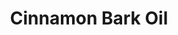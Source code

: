 ---
name: Cinnamon Bark Oil
title: Cinnamon Bark Oil
details:
  - detail:
      key: Usage/Application
      value: Fragrance, Flavour, Pharma
  - detail:
      key: Brand
      value: Natural Aroma
  - detail:
      key: Refractive Index
      value: n 20/D 1.545
  - detail:
      key: Botanical Name
      value: Cinnamomum Zeylanicum
  - detail:
      key: Form
      value: Liquid
  - detail:
      key: Packaging Size
      value: 5, 25, 200 Kg
  - detail:
      key: Packing Type
      value: Can, Barrel
  - detail:
      key: Density
      value: 0.970-1.100 g/mL at 25 deg C
showOnHome: false
thumbnail: https://5.imimg.com/data5/SELLER/Default/2021/12/PH/KB/LY/3823480/cinnamon-bark-oil-500x500.jpg
productImages:
  - https://ucarecdn.com/8213c725-21d0-4ac0-ad5e-c1975c20032b/
category: reconstituted oils
---